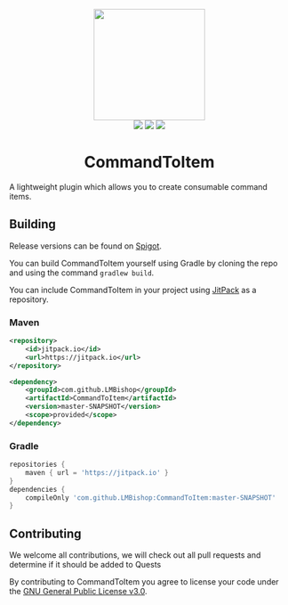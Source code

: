 <p align="center">
<img src="https://leonardobishop.com/artwork/CommandToItem%20Ribbon%20Thinner%20Lines.png" width="200" height="200"><br>
<img src="http://isitmaintained.com/badge/resolution/LMBishop/CommandToItem.svg">
<img src="http://isitmaintained.com/badge/open/LMBishop/CommandToItem.svg">
<img src="https://mc-download-badges.herokuapp.com/services/spigotsongoda/downloads.php?spigot=19937&songoda=commandtoitem-commandtoitem"><br>
<h1 align="center">CommandToItem</h1>
</p>

A lightweight plugin which allows you to create consumable command items.

## Building
Release versions can be found on [Spigot](https://www.spigotmc.org/resources/19937/).

You can build CommandToItem yourself using Gradle by cloning the repo and using the command `gradlew build`.

You can include CommandToItem in your project using [JitPack](https://jitpack.io/#LMBishop/CommandToItem) as a repository.

### Maven
```xml
<repository>
    <id>jitpack.io</id>
    <url>https://jitpack.io</url>
</repository>
```
```xml
<dependency>
    <groupId>com.github.LMBishop</groupId>
    <artifactId>CommandToItem</artifactId>
    <version>master-SNAPSHOT</version>
    <scope>provided</scope>
</dependency>
```

### Gradle
```groovy
repositories {
    maven { url = 'https://jitpack.io' }
}  
dependencies {
    compileOnly 'com.github.LMBishop:CommandToItem:master-SNAPSHOT'
}
```

## Contributing 
We welcome all contributions, we will check out all pull requests and determine if it should be added to Quests

By contributing to CommandToItem you agree to license your code under the [GNU General Public License v3.0](https://github.com/LMBishop/CommandToItem/blob/master/LICENSE.txt).
